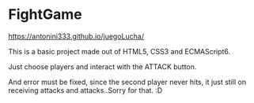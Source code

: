 # FightGame

 https://antonini333.github.io/juegoLucha/

This is a basic project made out of HTML5, CSS3 and ECMAScript6.

Just choose players and interact with the ATTACK button.

And error must be fixed, since the second player never hits, it just
still on receiving attacks and attacks..Sorry for that. :D
